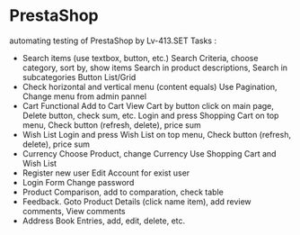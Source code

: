 # PrestaShop
automating testing of PrestaShop by Lv-413.SET 
Tasks :
- Search items (use textbox, button, etc.)
   Search Criteria,  choose category, sort by, show items
   Search in product descriptions, Search in subcategories
   Button List/Grid
- Check horizontal and vertical menu (content equals)
   Use Pagination, Change menu from admin pannel
- Cart Functional
   Add to Cart
   View Cart by button click on main page, Delete button, check sum, etc.
   Login and press Shopping Cart on top menu, Check button (refresh, delete), price sum
- Wish List
   Login and press Wish List on top menu, Check button (refresh, delete), price sum
- Currency
   Choose Product, change Currency
   Use Shopping Cart and Wish List
- Register new user
   Edit Account for exist user
- Login Form
   Change password
- Product Comparison, add to comparation, check table
- Feedback. Goto Product Details (click name item), add review comments, View comments
- Address Book Entries, add, edit, delete, etc.
